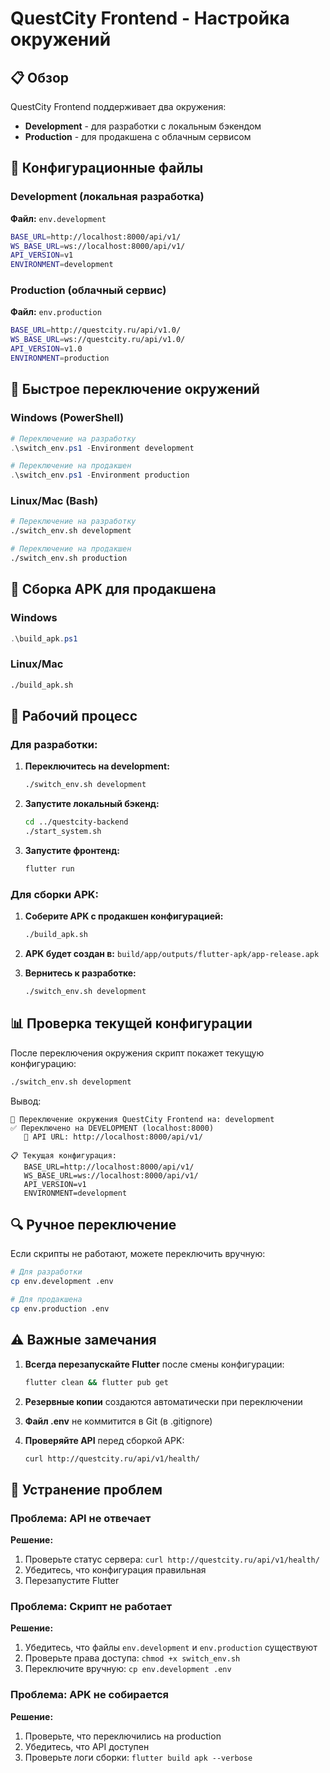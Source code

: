 # QuestCity Frontend - Настройка окружений

## 📋 Обзор

QuestCity Frontend поддерживает два окружения:
- **Development** - для разработки с локальным бэкендом
- **Production** - для продакшена с облачным сервисом

## 🔧 Конфигурационные файлы

### Development (локальная разработка)
**Файл:** `env.development`
```bash
BASE_URL=http://localhost:8000/api/v1/
WS_BASE_URL=ws://localhost:8000/api/v1/
API_VERSION=v1
ENVIRONMENT=development
```

### Production (облачный сервис)
**Файл:** `env.production`
```bash
BASE_URL=http://questcity.ru/api/v1.0/
WS_BASE_URL=ws://questcity.ru/api/v1.0/
API_VERSION=v1.0
ENVIRONMENT=production
```

## 🚀 Быстрое переключение окружений

### Windows (PowerShell)
```powershell
# Переключение на разработку
.\switch_env.ps1 -Environment development

# Переключение на продакшен
.\switch_env.ps1 -Environment production
```

### Linux/Mac (Bash)
```bash
# Переключение на разработку
./switch_env.sh development

# Переключение на продакшен
./switch_env.sh production
```

## 📱 Сборка APK для продакшена

### Windows
```powershell
.\build_apk.ps1
```

### Linux/Mac
```bash
./build_apk.sh
```

## 🔄 Рабочий процесс

### Для разработки:
1. **Переключитесь на development:**
   ```bash
   ./switch_env.sh development
   ```

2. **Запустите локальный бэкенд:**
   ```bash
   cd ../questcity-backend
   ./start_system.sh
   ```

3. **Запустите фронтенд:**
   ```bash
   flutter run
   ```

### Для сборки APK:
1. **Соберите APK с продакшен конфигурацией:**
   ```bash
   ./build_apk.sh
   ```

2. **APK будет создан в:** `build/app/outputs/flutter-apk/app-release.apk`

3. **Вернитесь к разработке:**
   ```bash
   ./switch_env.sh development
   ```

## 📊 Проверка текущей конфигурации

После переключения окружения скрипт покажет текущую конфигурацию:

```bash
./switch_env.sh development
```

Вывод:
```
🔄 Переключение окружения QuestCity Frontend на: development
✅ Переключено на DEVELOPMENT (localhost:8000)
   📍 API URL: http://localhost:8000/api/v1/

📋 Текущая конфигурация:
   BASE_URL=http://localhost:8000/api/v1/
   WS_BASE_URL=ws://localhost:8000/api/v1/
   API_VERSION=v1
   ENVIRONMENT=development
```

## 🔍 Ручное переключение

Если скрипты не работают, можете переключить вручную:

```bash
# Для разработки
cp env.development .env

# Для продакшена
cp env.production .env
```

## ⚠️ Важные замечания

1. **Всегда перезапускайте Flutter** после смены конфигурации:
   ```bash
   flutter clean && flutter pub get
   ```

2. **Резервные копии** создаются автоматически при переключении

3. **Файл .env** не коммитится в Git (в .gitignore)

4. **Проверяйте API** перед сборкой APK:
   ```bash
   curl http://questcity.ru/api/v1/health/
   ```

## 🐛 Устранение проблем

### Проблема: API не отвечает
**Решение:**
1. Проверьте статус сервера: `curl http://questcity.ru/api/v1/health/`
2. Убедитесь, что конфигурация правильная
3. Перезапустите Flutter

### Проблема: Скрипт не работает
**Решение:**
1. Убедитесь, что файлы `env.development` и `env.production` существуют
2. Проверьте права доступа: `chmod +x switch_env.sh`
3. Переключите вручную: `cp env.development .env`

### Проблема: APK не собирается
**Решение:**
1. Проверьте, что переключились на production
2. Убедитесь, что API доступен
3. Проверьте логи сборки: `flutter build apk --verbose`
































